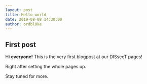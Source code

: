 ```yaml
---
layout: post
title: Hello world
date: 2019-08-08 14:30:00
author: ordbl0ke
---
```


## First post

Hi **everyone!** This is the very first blogpost at our DISsecT pages!

Right after setting the whole pages up.

Stay tuned for more.

